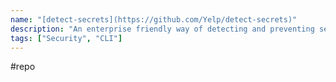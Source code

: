 ```yaml
---
name: "[detect-secrets](https://github.com/Yelp/detect-secrets)"
description: "An enterprise friendly way of detecting and preventing secrets in code."
tags: ["Security", "CLI"]
---
```

#repo